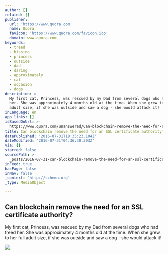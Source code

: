 ```yaml
---
author: []
related: []
publisher:
  url: 'https://www.quora.com'
  name: Quora
  favicon: 'https://www.quora.com/favicon.ico'
  domain: www.quora.com
keywords:
  - treed
  - hissing
  - princess
  - outside
  - dad
  - daring
  - approximately
  - cat
  - occasion
  - dogs
description: >-
  My first cat, Princess, was rescued by my Dad from several dogs who had treed
  her. She was approximately 4 months old at the time. When she grew to her full
  adult size, if she was outside and saw a dog - she would attack it!
inLanguage: en
app_links: []
isBasedOnUrl: >-
  https://www.quora.com/unanswered/Can-blockchain-remove-the-need-for-an-SSL-certificate-authority
title: Can blockchain remove the need for an SSL certificate authority?
datePublished: '2016-07-31T18:35:23.104Z'
dateModified: '2016-07-31T04:36:30.303Z'
via: {}
starred: false
sourcePath: >-
  _posts/2016-07-31-can-blockchain-remove-the-need-for-an-ssl-certificate-author.md
inFeed: true
hasPage: false
inNav: false
_context: 'http://schema.org'
_type: MediaObject

---
```

<article style=""><h1>Can blockchain remove the need for an SSL certificate authority?</h1><p>My first cat, Princess, was rescued by my Dad from several dogs who had treed her. She was approximately 4 months old at the time. When she grew to her full adult size, if she was outside and saw a dog - she would attack it!</p><img src="https://qsf.ec.quoracdn.net/-images.new_grid.fb_share_default.pnge6dde9cfa6e03c43.png" /></article>
